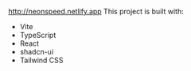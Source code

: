 http://neonspeed.netlify.app
This project is built with:

- Vite
- TypeScript
- React
- shadcn-ui
- Tailwind CSS

